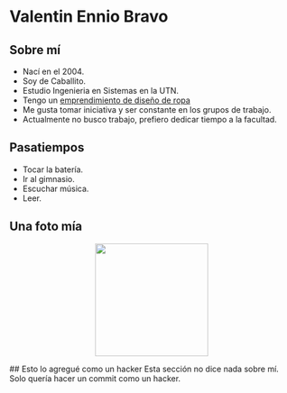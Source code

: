 # Valentin Ennio Bravo
## Sobre mí
- Nací en el 2004.
- Soy de Caballito.
- Estudio Ingenieria en Sistemas en la UTN.
- Tengo un [emprendimiento de diseño de ropa](https://es.fiverr.com/valenennio/create-an-incredible-tshirt-or-hoodie-streetwear-design)
- Me gusta tomar iniciativa y ser constante en los grupos de trabajo.
- Actualmente no busco trabajo, prefiero dedicar tiempo a la facultad.
## Pasatiempos
- Tocar la batería.
- Ir al gimnasio.
- Escuchar música.
- Leer.
## Una foto mía
<p align=center>
  <image src = "https://github.com/pdepviernestm/2024-presentacion-VEBravo/assets/146397261/06146798-4b88-4448-a4de-d3b1b0b673a3" height=auto width=200px>
</p>
## Esto lo agregué como un hacker
Esta sección no dice nada sobre mí. Solo quería hacer un commit como un hacker.
